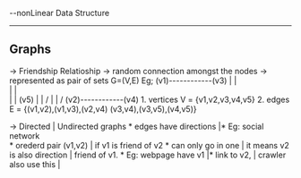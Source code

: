 --nonLinear Data Structure

-----------------------------------------------------
  Graphs 
-----------------------------------------------------
   -> Friendship Relatioship
   -> random connection amongst the nodes
   -> represented as pair of sets G=(V,E)
      Eg;
            (v1)------------(v3)
             |               | \
             |               |  \
             |               |  (v5)
             |               |  /
             |               | /
            (v2)------------(v4)
       1. vertices V = {v1,v2,v3,v4,v5}
       2. edges    E = {(v1,v2),(v1,v3),(v2,v4)
                        (v3,v4),(v3,v5),(v4,v5)}
   
  -> Directed               | Undirected graphs
    * edges have directions |* Eg: social network  
    * orederd pair (v1,v2)  |  if v1 is friend of v2
    * can only go in one    |  it means v2 is also
      direction             |  friend of v1.
    * Eg: webpage have v1   |* 
      link to v2,           |
      crawler also use this |
